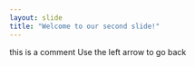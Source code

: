 ```yaml
---
layout: slide
title: "Welcome to our second slide!"
---
```

this is a comment
Use the left arrow to go back
